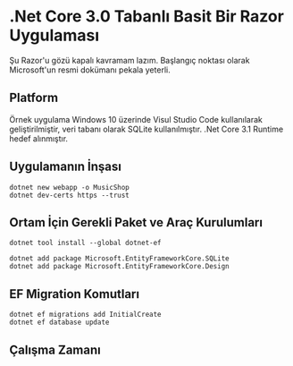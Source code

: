 # .Net Core 3.0 Tabanlı Basit Bir Razor Uygulaması

Şu Razor'u gözü kapalı kavramam lazım. Başlangıç noktası olarak Microsoft'un resmi dokümanı pekala yeterli. 

## Platform

Örnek uygulama Windows 10 üzerinde Visul Studio Code kullanılarak geliştirilmiştir, veri tabanı olarak SQLite kullanılmıştır. 
.Net Core 3.1 Runtime hedef alınmıştır.

## Uygulamanın İnşası

```
dotnet new webapp -o MusicShop
dotnet dev-certs https --trust
```
## Ortam İçin Gerekli Paket ve Araç Kurulumları

```
dotnet tool install --global dotnet-ef

dotnet add package Microsoft.EntityFrameworkCore.SQLite
dotnet add package Microsoft.EntityFrameworkCore.Design
```

## EF Migration Komutları

```
dotnet ef migrations add InitialCreate
dotnet ef database update
```

## Çalışma Zamanı